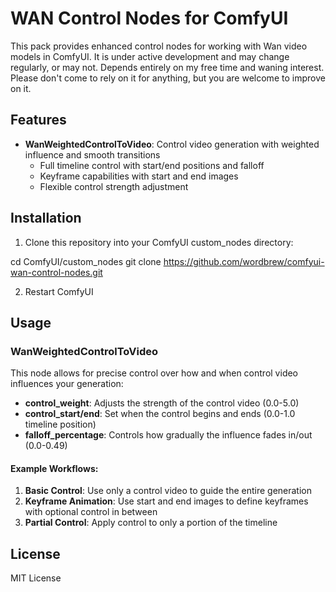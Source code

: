 # WAN Control Nodes for ComfyUI

This pack provides enhanced control nodes for working with Wan video models in ComfyUI. It is under active development and may change regularly, or may not. Depends entirely on my free time and waning interest. Please don't come to rely on it for anything, but you are welcome to improve on it.

## Features

- **WanWeightedControlToVideo**: Control video generation with weighted influence and smooth transitions
  - Full timeline control with start/end positions and falloff
  - Keyframe capabilities with start and end images
  - Flexible control strength adjustment

## Installation

1. Clone this repository into your ComfyUI custom_nodes directory:

cd ComfyUI/custom_nodes
git clone https://github.com/wordbrew/comfyui-wan-control-nodes.git

2. Restart ComfyUI

## Usage

### WanWeightedControlToVideo

This node allows for precise control over how and when control video influences your generation:

- **control_weight**: Adjusts the strength of the control video (0.0-5.0)
- **control_start/end**: Set when the control begins and ends (0.0-1.0 timeline position)
- **falloff_percentage**: Controls how gradually the influence fades in/out (0.0-0.49)

#### Example Workflows:

1. **Basic Control**: Use only a control video to guide the entire generation
2. **Keyframe Animation**: Use start and end images to define keyframes with optional control in between
3. **Partial Control**: Apply control to only a portion of the timeline

## License

MIT License